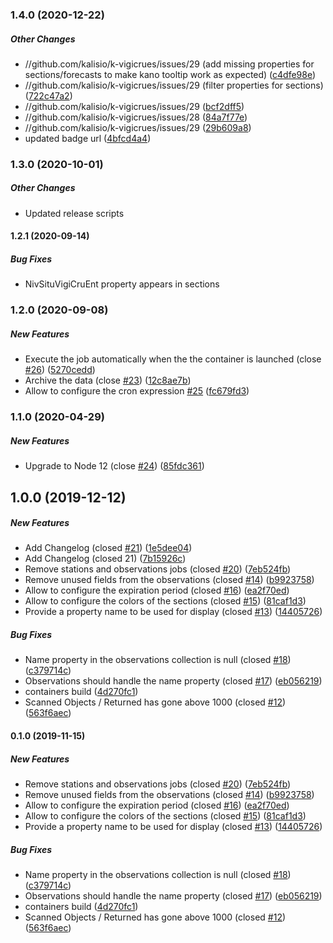 ### 1.4.0 (2020-12-22)

##### Other Changes

* //github.com/kalisio/k-vigicrues/issues/29 (add missing properties for sections/forecasts to make kano tooltip work as expected) ([c4dfe98e](https://github.com/kalisio/k-vigicrues/commit/c4dfe98e5d1a4d8486507033b50322d131407f10))
* //github.com/kalisio/k-vigicrues/issues/29 (filter properties for sections) ([722c47a2](https://github.com/kalisio/k-vigicrues/commit/722c47a2fabb8382cb69cc9f6fc8d28f981b2415))
* //github.com/kalisio/k-vigicrues/issues/29 ([bcf2dff5](https://github.com/kalisio/k-vigicrues/commit/bcf2dff5cc5298c850242e57ebe3741f9def8866))
* //github.com/kalisio/k-vigicrues/issues/28 ([84a7f77e](https://github.com/kalisio/k-vigicrues/commit/84a7f77e5f40463a6600bba8820701b47737221b))
* //github.com/kalisio/k-vigicrues/issues/29 ([29b609a8](https://github.com/kalisio/k-vigicrues/commit/29b609a886c2d6856f968afa96b41435c1af8ecd))
*  updated badge url ([4bfcd4a4](https://github.com/kalisio/k-vigicrues/commit/4bfcd4a421ac082f064a1bb0724cc7f9de5a271b))

### 1.3.0 (2020-10-01)

##### Other Changes

* Updated release scripts

#### 1.2.1 (2020-09-14)

##### Bug Fixes

* NivSituVigiCruEnt property appears in sections

### 1.2.0 (2020-09-08)

##### New Features

*  Execute the job automatically when the the container is launched (close [#26](https://github.com/kalisio/k-vigicrues/pull/26)) ([5270cedd](https://github.com/kalisio/k-vigicrues/commit/5270ceddabaef3dce744bff77c717894c3211a20))
*  Archive the data (close [#23](https://github.com/kalisio/k-vigicrues/pull/23)) ([12c8ae7b](https://github.com/kalisio/k-vigicrues/commit/12c8ae7b71673533d5f744c5066b965a48ff90d3))
*  Allow to configure the cron expression [#25](https://github.com/kalisio/k-vigicrues/pull/25) ([fc679fd3](https://github.com/kalisio/k-vigicrues/commit/fc679fd32eaf4f5798381ae55cd82352287a3d2f))

### 1.1.0 (2020-04-29)

##### New Features

*  Upgrade to Node 12 (close [#24](https://github.com/kalisio/k-vigicrues/pull/24)) ([85fdc361](https://github.com/kalisio/k-vigicrues/commit/85fdc36152e0ab9cef5406e3178b90491c1865dd))

## 1.0.0 (2019-12-12)

##### New Features

*  Add Changelog (closed [#21](https://github.com/kalisio/k-vigicrues/pull/21)) ([1e5dee04](https://github.com/kalisio/k-vigicrues/commit/1e5dee042f0cc653c357232b668d9bc7c81adce8))
*  Add Changelog (closed 21) ([7b15926c](https://github.com/kalisio/k-vigicrues/commit/7b15926c2ee0840c9da416b7b33c8e5584e23af1))
*  Remove stations and observations jobs (closed [#20](https://github.com/kalisio/k-vigicrues/pull/20)) ([7eb524fb](https://github.com/kalisio/k-vigicrues/commit/7eb524fb9f441a15f86c46305595094d770a6cf9))
*  Remove unused fields from the observations (closed [#14](https://github.com/kalisio/k-vigicrues/pull/14)) ([b9923758](https://github.com/kalisio/k-vigicrues/commit/b9923758d664a3ffb1557c255217cf2ddf2df572))
*  Allow to configure the expiration period (closed [#16](https://github.com/kalisio/k-vigicrues/pull/16)) ([ea2f70ed](https://github.com/kalisio/k-vigicrues/commit/ea2f70ed5050b1f5a7a3a198e2eaa72493040885))
*  Allow to configure the colors of the sections (closed [#15](https://github.com/kalisio/k-vigicrues/pull/15)) ([81caf1d3](https://github.com/kalisio/k-vigicrues/commit/81caf1d38ac54ff8150d5a62e69f8d848be81feb))
*  Provide a property name to be used for display (closed [#13](https://github.com/kalisio/k-vigicrues/pull/13)) ([14405726](https://github.com/kalisio/k-vigicrues/commit/1440572658fc7d7eb7b5d3c643e87c5986e483a8))

##### Bug Fixes

*  Name property in the observations collection is null (closed [#18](https://github.com/kalisio/k-vigicrues/pull/18)) ([c379714c](https://github.com/kalisio/k-vigicrues/commit/c379714c7a1cfe408e23019cbb18f4cb09f5bf64))
*  Observations should handle the name property (closed [#17](https://github.com/kalisio/k-vigicrues/pull/17)) ([eb056219](https://github.com/kalisio/k-vigicrues/commit/eb056219e5e94853eb1cb97254ea87011fe6050d))
*  containers build ([4d270fc1](https://github.com/kalisio/k-vigicrues/commit/4d270fc1d8756b203667d7a964fe3c9db29782f8))
*  Scanned Objects / Returned has gone above 1000 (closed [#12](https://github.com/kalisio/k-vigicrues/pull/12)) ([563f6aec](https://github.com/kalisio/k-vigicrues/commit/563f6aecca6a42ea6645ee90073b15e36f6078d1))

#### 0.1.0 (2019-11-15)

##### New Features

*  Remove stations and observations jobs (closed [#20](https://github.com/kalisio/k-vigicrues/pull/20)) ([7eb524fb](https://github.com/kalisio/k-vigicrues/commit/7eb524fb9f441a15f86c46305595094d770a6cf9))
*  Remove unused fields from the observations (closed [#14](https://github.com/kalisio/k-vigicrues/pull/14)) ([b9923758](https://github.com/kalisio/k-vigicrues/commit/b9923758d664a3ffb1557c255217cf2ddf2df572))
*  Allow to configure the expiration period (closed [#16](https://github.com/kalisio/k-vigicrues/pull/16)) ([ea2f70ed](https://github.com/kalisio/k-vigicrues/commit/ea2f70ed5050b1f5a7a3a198e2eaa72493040885))
*  Allow to configure the colors of the sections (closed [#15](https://github.com/kalisio/k-vigicrues/pull/15)) ([81caf1d3](https://github.com/kalisio/k-vigicrues/commit/81caf1d38ac54ff8150d5a62e69f8d848be81feb))
*  Provide a property name to be used for display (closed [#13](https://github.com/kalisio/k-vigicrues/pull/13)) ([14405726](https://github.com/kalisio/k-vigicrues/commit/1440572658fc7d7eb7b5d3c643e87c5986e483a8))

##### Bug Fixes

*  Name property in the observations collection is null (closed [#18](https://github.com/kalisio/k-vigicrues/pull/18)) ([c379714c](https://github.com/kalisio/k-vigicrues/commit/c379714c7a1cfe408e23019cbb18f4cb09f5bf64))
*  Observations should handle the name property (closed [#17](https://github.com/kalisio/k-vigicrues/pull/17)) ([eb056219](https://github.com/kalisio/k-vigicrues/commit/eb056219e5e94853eb1cb97254ea87011fe6050d))
*  containers build ([4d270fc1](https://github.com/kalisio/k-vigicrues/commit/4d270fc1d8756b203667d7a964fe3c9db29782f8))
*  Scanned Objects / Returned has gone above 1000 (closed [#12](https://github.com/kalisio/k-vigicrues/pull/12)) ([563f6aec](https://github.com/kalisio/k-vigicrues/commit/563f6aecca6a42ea6645ee90073b15e36f6078d1))
